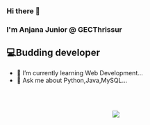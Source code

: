 ### Hi there 👋
### I'm Anjana Junior @ GECThrissur
## 💻Budding developer

- 🌱 I’m currently learning Web Development...
- 💬 Ask me about Python,Java,MySQL...

<br>
<br>
<p align="center">
<a href="https://github.com/Sre-n">
  <img align="center" src="https://github-readme-stats.vercel.app/api/top-langs/?username=AnjPR&theme=tokyonight&layout=compact&" />
</a>
</p>
